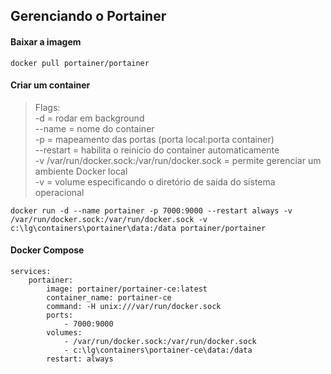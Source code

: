 ## Gerenciando o Portainer

#### Baixar a imagem
```
docker pull portainer/portainer
```

#### Criar um container
> Flags:</br>
-d = rodar em background</br>
--name = nome do container</br>
-p = mapeamento das portas (porta local:porta container)</br>
--restart = habilita o reinício do container automaticamente</br>
-v /var/run/docker.sock:/var/run/docker.sock = permite gerenciar um ambiente Docker local</br>
-v = volume especificando o diretório de saída do sistema operacional
```
docker run -d --name portainer -p 7000:9000 --restart always -v /var/run/docker.sock:/var/run/docker.sock -v c:\lg\containers\portainer\data:/data portainer/portainer
```

#### Docker Compose
```
services:
    portainer:
        image: portainer/portainer-ce:latest
        container_name: portainer-ce
        command: -H unix:///var/run/docker.sock
        ports:
            - 7000:9000
        volumes:
            - /var/run/docker.sock:/var/run/docker.sock
            - c:\lg\containers\portainer-ce\data:/data
        restart: always
```

